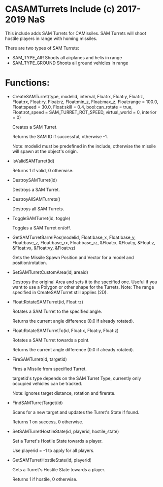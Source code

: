 # CASAMTurrets Include (c) 2017-2019 NaS

This include adds SAM Turrets for CAMissiles.
SAM Turrets will shoot hostile players in range with homing missiles.

There are two types of SAM Turrets:

- SAM_TYPE_AIR 		Shoots all airplanes and helis in range
- SAM_TYPE_GROUND 	Shoots all ground vehicles in range 	

# Functions:

- CreateSAMTurret(type, modelid, interval, Float:x, Float:y, Float:z, Float:rx, Float:ry, Float:rz, Float:min_z, Float:max_z, Float:range = 100.0, Float:speed = 30.0, Float:skill = 0.4, bool:can_rotate = true, Float:rot_speed = SAM_TURRET_ROT_SPEED, virtual_world = 0, interior = 0)
	
	Creates a SAM Turret.
	
	Returns the SAM ID if successful, otherwise -1.
	
	Note: modelid must be predefined in the include, otherwise the missile will spawn at the object's origin.

- IsValidSAMTurret(id)

	Returns 1 if valid, 0 otherwise.

- DestroySAMTurret(id)

	Destroys a SAM Turret.

- DestroyAllSAMTurrets()

	Destroys all SAM Turrets.

- ToggleSAMTurret(id, toggle)

	Toggles a SAM Turret on/off.

- GetSAMTurretBarrelPos(modelid, Float:base_x, Float:base_y, Float:base_z, Float:base_rx, Float:base_rz, &Float:x, &Float:y, &Float:z, &Float:vx, &Float:vy, &Float:vz)

	Gets the Missile Spawn Position and Vector for a model and position/rotation.

- SetSAMTurretCustomArea(id, areaid)

	Destroys the original Area and sets it to the specified one. Useful if you want to use a Polygon or other shape for the Turrets.
	Note: The range specified in CreateSAMTurret still applies (2D).

- Float:RotateSAMTurret(id, Float:rz)

	Rotates a SAM Turret to the specified angle.
	
	Returns the current angle difference (0.0 if already rotated).

- Float:RotateSAMTurretTo(id, Float:x, Float:y, Float:z)

	Rotates a SAM Turret towards a point.
	
	Returns the current angle difference (0.0 if already rotated).

- FireSAMTurret(id, targetid)

	Fires a Missile from specified Turret.
	
	targetid's type depends on the SAM Turret Type, currently only occupied vehicles can be tracked.
	
	Note: ignores target distance, rotation and firerate.

- FindSAMTurretTarget(id)

	Scans for a new target and updates the Turret's State if found.
	
	Returns 1 on success, 0 otherwise.

- SetSAMTurretHostileState(id, playerid, hostile_state)

	Set a Turret's Hostile State towards a player.
	
	Use playerid = -1 to apply for all players.

- GetSAMTurretHostileState(id, playerid)

	Gets a Turret's Hostile State towards a player.
	
	Returns 1 if hostile, 0 otherwise.
